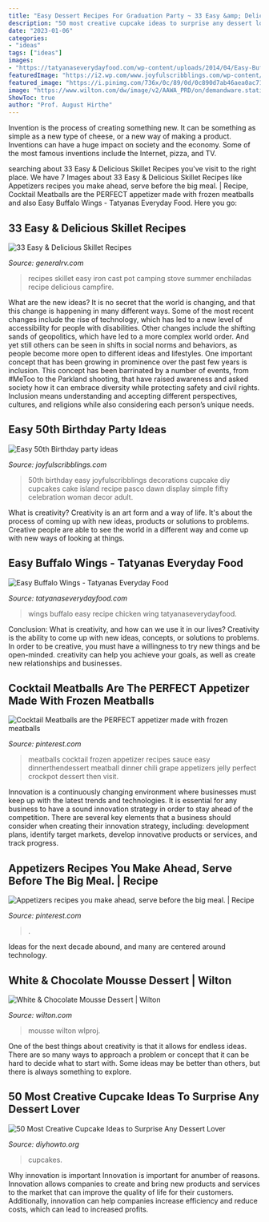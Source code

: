 ```yaml
---
title: "Easy Dessert Recipes For Graduation Party ~ 33 Easy &amp; Delicious Skillet Recipes"
description: "50 most creative cupcake ideas to surprise any dessert lover"
date: "2023-01-06"
categories:
- "ideas"
tags: ["ideas"]
images:
- "https://tatyanaseverydayfood.com/wp-content/uploads/2014/04/Easy-Buffalo-Wings.jpg"
featuredImage: "https://i2.wp.com/www.joyfulscribblings.com/wp-content/uploads/2014/03/Big-50.jpg?fit=600%2C900"
featured_image: "https://i.pinimg.com/736x/0c/89/0d/0c890d7ab46aea0ac71cddd4d03f7038.jpg"
image: "https://www.wilton.com/dw/image/v2/AAWA_PRD/on/demandware.static/-/Sites-wilton-project-master/default/dwf5be6e59/images/project/WLPROJ-8584/CSMoFe30650.jpg?sw=1440&amp;sh=750&amp;sm=fit"
ShowToc: true
author: "Prof. August Hirthe"
---
```



Invention is the process of creating something new. It can be something as simple as a new type of cheese, or a new way of making a product. Inventions can have a huge impact on society and the economy. Some of the most famous inventions include the Internet, pizza, and TV.

	

		
searching about 33 Easy &amp; Delicious Skillet Recipes you've visit to the right place. We have 7 Images about 33 Easy &amp; Delicious Skillet Recipes like Appetizers recipes you make ahead, serve before the big meal. | Recipe, Cocktail Meatballs are the PERFECT appetizer made with frozen meatballs and also Easy Buffalo Wings - Tatyanas Everyday Food. Here you go:
		
    
## 33 Easy &amp; Delicious Skillet Recipes

<img loading=lazy src="http://www.generalrv.com/blog/wp-content/uploads/2016/06/One-Pot-Stove-Top-Enchiladas-Summer-Style-3389-683x1024.jpg" onerror="this.onerror=null;this.src='https://tse4.mm.bing.net/th?id=OIP.iFAfBXk-0dA5-9OIcUb5VAHaLG&amp;pid=15.1';" alt="33 Easy &amp; Delicious Skillet Recipes">

_Source: generalrv.com_

>recipes skillet easy iron cast pot camping stove summer enchiladas recipe delicious campfire. 

	

What are the new ideas?
It is no secret that the world is changing, and that this change is happening in many different ways. Some of the most recent changes include the rise of technology, which has led to a new level of accessibility for people with disabilities. Other changes include the shifting sands of geopolitics, which have led to a more complex world order. And yet still others can be seen in shifts in social norms and behaviors, as people become more open to different ideas and lifestyles.
One important concept that has been growing in prominence over the past few years is inclusion. This concept has been barrinated by a number of events, from #MeToo to the Parkland shooting, that have raised awareness and asked society how it can embrace diversity while protecting safety and civil rights. Inclusion means understanding and accepting different perspectives, cultures, and religions while also considering each person’s unique needs.

    
## Easy 50th Birthday Party Ideas

<img loading=lazy src="https://i2.wp.com/www.joyfulscribblings.com/wp-content/uploads/2014/03/Big-50.jpg?fit=600%2C900" onerror="this.onerror=null;this.src='https://tse3.mm.bing.net/th?id=OIP.Qz4_kvB0OdYWRyaCvJD7iwHaLH&amp;pid=15.1';" alt="Easy 50th Birthday party ideas">

_Source: joyfulscribblings.com_

>50th birthday easy joyfulscribblings decorations cupcake diy cupcakes cake island recipe pasco dawn display simple fifty celebration woman decor adult. 

	

What is creativity?
Creativity is an art form and a way of life. It's about the process of coming up with new ideas, products or solutions to problems. Creative people are able to see the world in a different way and come up with new ways of looking at things.

    
## Easy Buffalo Wings - Tatyanas Everyday Food

<img loading=lazy src="https://tatyanaseverydayfood.com/wp-content/uploads/2014/04/Easy-Buffalo-Wings.jpg" onerror="this.onerror=null;this.src='https://tse2.mm.bing.net/th?id=OIP.sKUY0LIP1IlL1wMA2bRVFAHaKH&amp;pid=15.1';" alt="Easy Buffalo Wings - Tatyanas Everyday Food">

_Source: tatyanaseverydayfood.com_

>wings buffalo easy recipe chicken wing tatyanaseverydayfood. 

	

Conclusion: What is creativity, and how can we use it in our lives?
Creativity is the ability to come up with new ideas, concepts, or solutions to problems. In order to be creative, you must have a willingness to try new things and be open-minded. creativity can help you achieve your goals, as well as create new relationships and businesses.

    
## Cocktail Meatballs Are The PERFECT Appetizer Made With Frozen Meatballs

<img loading=lazy src="https://i.pinimg.com/736x/6a/ca/54/6aca54a98fe468785df3037f532ebf7d.jpg" onerror="this.onerror=null;this.src='https://tse4.mm.bing.net/th?id=OIP.KTxjv4lA5tu5MM0Hkpd3JgHaRI&amp;pid=15.1';" alt="Cocktail Meatballs are the PERFECT appetizer made with frozen meatballs">

_Source: pinterest.com_

>meatballs cocktail frozen appetizer recipes sauce easy dinnerthendessert meatball dinner chili grape appetizers jelly perfect crockpot dessert then visit. 

	

Innovation is a continuously changing environment where businesses must keep up with the latest trends and technologies. It is essential for any business to have a sound innovation strategy in order to stay ahead of the competition. There are several key elements that a business should consider when creating their innovation strategy, including: development plans, identify target markets, develop innovative products or services, and track progress.

    
## Appetizers Recipes You Make Ahead, Serve Before The Big Meal. | Recipe

<img loading=lazy src="https://i.pinimg.com/736x/0c/89/0d/0c890d7ab46aea0ac71cddd4d03f7038.jpg" onerror="this.onerror=null;this.src='https://tse3.mm.bing.net/th?id=OIP.6GO7ezXeh0JRmnhRqwzRawHaLH&amp;pid=15.1';" alt="Appetizers recipes you make ahead, serve before the big meal. | Recipe">

_Source: pinterest.com_

>. 

	

Ideas for the next decade abound, and many are centered around technology.

    
## White &amp; Chocolate Mousse Dessert | Wilton

<img loading=lazy src="https://www.wilton.com/dw/image/v2/AAWA_PRD/on/demandware.static/-/Sites-wilton-project-master/default/dwf5be6e59/images/project/WLPROJ-8584/CSMoFe30650.jpg?sw=1440&amp;sh=750&amp;sm=fit" onerror="this.onerror=null;this.src='https://tse1.mm.bing.net/th?id=OIP.WlQEkVGmFabgR0rMqvRysgHaHa&amp;pid=15.1';" alt="White &amp; Chocolate Mousse Dessert | Wilton">

_Source: wilton.com_

>mousse wilton wlproj. 

	

One of the best things about creativity is that it allows for endless ideas. There are so many ways to approach a problem or concept that it can be hard to decide what to start with. Some ideas may be better than others, but there is always something to explore.

    
## 50 Most Creative Cupcake Ideas To Surprise Any Dessert Lover

<img loading=lazy src="https://www.diyhowto.org/wp-content/uploads/2015/12/DIYHowto-50-Most-Creative-Cupcake-Ideas-to-Surprise-Any-Dessert-Lover08-600x824.jpg" onerror="this.onerror=null;this.src='https://tse2.mm.bing.net/th?id=OIP.gLvqwFr3o88BR98lDHOL9AHaKK&amp;pid=15.1';" alt="50 Most Creative Cupcake Ideas to Surprise Any Dessert Lover">

_Source: diyhowto.org_

>cupcakes. 

	

Why innovation is important
Innovation is important for anumber of reasons. Innovation allows companies to create and bring new products and services to the market that can improve the quality of life for their customers. Additionally, innovation can help companies increase efficiency and reduce costs, which can lead to increased profits.

